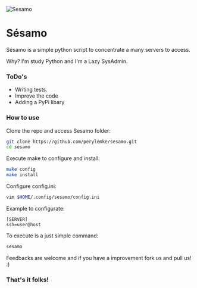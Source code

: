 ![Sesamo](img/sesamo.png)

**Sésamo**
===================
Sésamo is a simple python script to concentrate a many servers to access.

Why? I'm study Python and I'm a Lazy SysAdmin.

### ToDo's

- Writing tests.
- Improve the code
- Adding a PyPi libary

### How to use

Clone the repo and access Sesamo folder:
```bash
git clone https://github.com/perylemke/sesamo.git
cd sesamo
```

Execute make to configure and install:
```bash
make config
make install
```

Configure config.ini:
```bash
vim $HOME/.config/sesamo/config.ini
```

Example to configurate:
```
[SERVER]
ssh=user@host
```

To execute is a just simple command:
```bash
sesamo
```

Feedbacks are welcome and if you have a improvement fork us and pull us! :)

### That's it folks!

